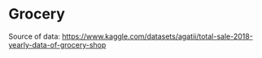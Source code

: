 # Grocery

Source of data: https://www.kaggle.com/datasets/agatii/total-sale-2018-yearly-data-of-grocery-shop
